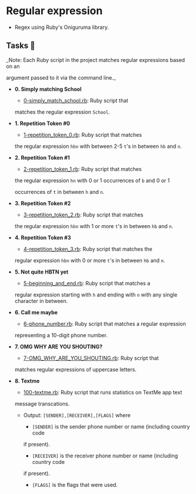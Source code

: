 # Regular expression

- Regex using Ruby's Oniguruma library.

## Tasks :page_with_curl:

_Note: Each Ruby script in the project matches regular expressions based on an

argument passed to it via the command line._

* **0. Simply matching School**

  * [0-simply_match_school.rb](0-simply_match_school.rb): Ruby script that

  matches the regular expression `School`.

* **1. Repetition Token #0**

  * [1-repetition_token_0.rb](./1-repetition_token_0.rb): Ruby script that matches

  the regular expression `hbn` with between 2-5 `t`'s in between `hb` and `n`.

* **2. Repetition Token #1**

  * [2-repetition_token_1.rb](./2-repetition_token_1.rb): Ruby script that matches

  the regular expression `hn` with 0 or 1 occurrences of `b` and 0 or 1

  occurrences of `t` in between `h` and `n`.

* **3. Repetition Token #2**

  * [3-repetition_token_2.rb](./3-repetition_token_2.rb): Ruby script that matches

  the regular expression `hbn` with 1 or more `t`'s in between `hb` and `n`.

* **4. Repetition Token #3**

  * [4-repetition_token_3.rb](./4-repetition_token_3.rb): Ruby script that matches the

  regular expression `hbn` with 0 or more `t`'s in between `hb` and `n`.

* **5. Not quite HBTN yet**

  * [5-beginning_and_end.rb](./5-beginning_and_end.rb): Ruby script that matches a

  regular expression starting with `h` and ending with `n` with any single character in between.

* **6. Call me maybe**

  * [6-phone_number.rb](./6-phone_number.rb): Ruby script that matches a regular expression

  representing a 10-digit phone number.

* **7. OMG WHY ARE YOU SHOUTING?**

  * [7-OMG_WHY_ARE_YOU_SHOUTING.rb](./7-OMG_WHY_ARE_YOU_SHOUTING.rb): Ruby script that

  matches regular expressions of uppercase letters.

* **8. Textme**

  * [100-textme.rb](./100-textme.rb): Ruby script that runs statistics on TextMe app text

  message transcations.

  * Output: `[SENDER],[RECEIVER],[FLAGS]` where

    * `[SENDER]` is the sender phone number or name (including country code

    if present).

    * `[RECEIVER]` is the receiver phone number or name (including country code

    if present).

    * `[FLAGS]` is the flags that were used.
